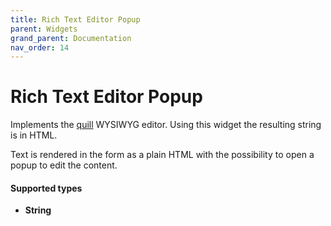 ```yaml
---
title: Rich Text Editor Popup
parent: Widgets
grand_parent: Documentation
nav_order: 14
---
```


# Rich Text Editor Popup

Implements the [quill](https://quilljs.com/) WYSIWYG editor.
Using this widget the resulting string is in HTML.

Text is rendered in the form as a plain HTML with the possibility to open a popup to edit the content.

#### Supported types
- **String**

